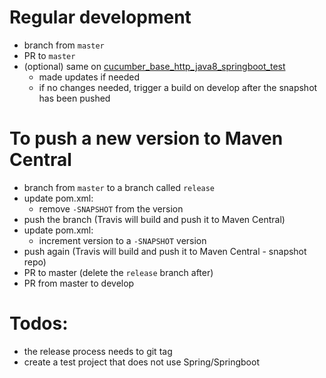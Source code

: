 # Regular development
- branch from `master`
- PR to `master`
- (optional) same on [cucumber_base_http_java8_springboot_test](https://github.com/brobert83/cucumber_base_http_java8_springboot_test)
  - made updates if needed
  - if no changes needed, trigger a build on develop after the snapshot has been pushed

# To push a new version to Maven Central
- branch from `master` to a branch called `release`
- update pom.xml: 
    - remove `-SNAPSHOT` from the version
- push the branch (Travis will build and push it to Maven Central)
- update pom.xml:
    - increment version to a `-SNAPSHOT` version
- push again (Travis will build and push it to Maven Central - snapshot repo)
- PR to master (delete the `release` branch after)
- PR from master to develop

# Todos:
 - the release process needs to git tag
 - create a test project that does not use Spring/Springboot
